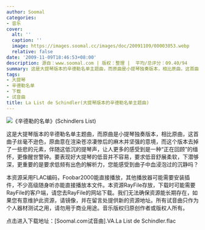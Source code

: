 ```yaml
---
author: Soomal
categories:
- 音乐
cover:
  alt: ''
  caption: ''
  image: https://images.soomal.cc/images/doc/20091109/00003053.webp
  relative: false
date: '2009-11-09T18:46:53+08:00'
description: 源自：www.soomal.com | 版权：整理 |  平均/总评分：09.40/94
summary: 这是大提琴版本的辛德勒名单主题曲，而原曲是小提琴独奏版本，相比原曲，这首曲子丝毫不逊色，原曲意在渲染苍凉凄惨后的麻木并坚强的意境，而这个版本去掉了一些悲的元素，伴随这低沉的提琴声，让人更多的感受到是一种“正在回顾”的缅怀，更像醒世警钟。要表现好大提琴的低音并不容易，要求低音舒展柔软，下潜够深，更重要的是要求低频有出色的解析力，您能感受到曲子中血浸泡过的沉静吗？
tags:
- 大提琴
- 辛德勒名单
- 下载
- 试音曲
title: La List de Schindler(大提琴版本的辛德勒名单主题曲)
---
```


![《辛德勒的名单》(Schindlers List)](https://images.soomal.cc/images/doc/20091109/00003053.webp)



这是大提琴版本的辛德勒名单主题曲，而原曲是小提琴独奏版本，相比原曲，这首曲子丝毫不逊色，原曲意在渲染苍凉凄惨后的麻木并坚强的意境，而这个版本去掉了一些悲的元素，伴随这低沉的提琴声，让人更多的感受到是一种“正在回顾”的缅怀，更像醒世警钟。要表现好大提琴的低音并不容易，要求低音舒展柔软，下潜够深，更重要的是要求低频有出色的解析力，您能感受到曲子中血浸泡过的沉静吗？



本资源采用FLAC编码，Foobar2000能直接播放，其他播放器可能需要安装插件，不少高级随身听亦能直接播放本文件。本资源RayFile存放，下载时可能需要RayFile的客户端，请您去RayFile的网站下载。我们无法确保资源能长期存在，如果您有意维护此资源，请镜像，并在留言处提供新的资源地址。所有试音曲只作为个人器材测试之用，请勿用于商业用途。音乐版权归原创作者或版权人所有。



点击进入下载地址：[Soomal.com试音曲].VA.La List de Schindler.flac